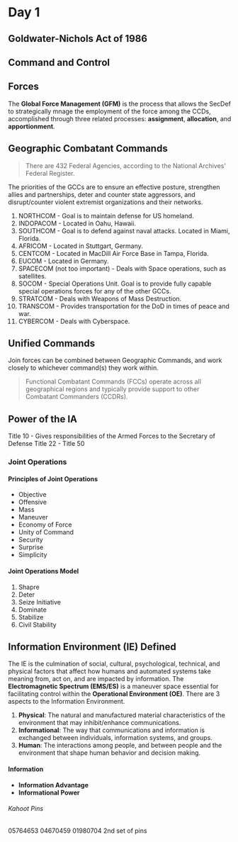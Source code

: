 # Day 1
## Goldwater-Nichols Act of 1986
## Command and Control
## Forces
The __Global Force Management (GFM)__ is the process that allows the SecDef to strategically mnage the employment of the force among the CCDs, accomplished through three related processes: __assignment__, __allocation__, and __apportionment__.
## Geographic Combatant Commands
> There are 432 Federal Agencies, according to the National Archives' Federal Register.

The priorities of the GCCs are to ensure an effective posture, strengthen allies and partnerships, deter and counter state aggressors, and disrupt/counter violent extremist organizations and their networks. 
1. NORTHCOM - Goal is to maintain defense for US homeland.
2. INDOPACOM - Located in Oahu, Hawaii.
3. SOUTHCOM - Goal is to defend against naval attacks. Located in Miami, Florida. 
4. AFRICOM - Located in Stuttgart, Germany.
5. CENTCOM - Located in MacDill Air Force Base in Tampa, Florida.
6. EUCOM - Located in Germany.
7. SPACECOM (not too important) - Deals with Space operations, such as satellites.
8. SOCOM - Special Operations Unit. Goal is to provide fully capable special operations forces for any of the other GCCs.
9. STRATCOM - Deals with Weapons of Mass Destruction.
10. TRANSCOM - Provides transportation for the DoD in times of peace and war.
11. CYBERCOM - Deals with Cyberspace.
## Unified Commands
Join forces can be combined between Geographic Commands, and work closely to whichever command(s) they work within.
> Functional Combatant Commands (FCCs) operate across all geographical regions and typically provide support to other Combatant Commanders (CCDRs).

## Power of the IA
Title 10 - Gives responsibilities of the Armed Forces to the Secretary of Defense
Title 22 - 
Title 50
### Joint Operations
#### Principles of Joint Operations
* Objective
* Offensive
* Mass
* Maneuver
* Economy of Force
* Unity of Command
* Security
* Surprise
* Simplicity

#### Joint Operations Model
1. Shapre
2. Deter
3. Seize Initiative
4. Dominate
5. Stabilize
6. Civil Stability

## Information Environment (IE) Defined
The IE is the culmination of social, cultural, psychological, technical, and physical factors that affect how humans and automated systems take meaning from, act on, and are impacted by information. The __Electromagnetic Spectrum (EMS/ES)__ is a maneuver space essential for facilitating control within the __Operational Environment (OE)__. There are 3 aspects to the Information Environment. 
1. __Physical__: The natural and manufactured material characteristics of the environment that may inhibit/enhance communications.
2. __Informational__: The way that communications and information is exchanged between individuals, information systems, and groups.
3. __Human__: The interactions among people, and between people and the environment that shape human behavior and decision making.

#### Information
* __Information Advantage__
* __Informational Power__
###### Kahoot Pins
05764653
04670459
01980704
2nd set of pins
